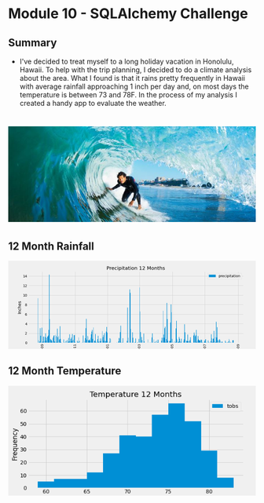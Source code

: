 # Module 10 - SQLAlchemy Challenge
## Summary

- I've decided to treat myself to a long holiday vacation in Honolulu, Hawaii. To help with the trip planning, I decided to do a climate analysis about the area.  What I found is that it rains pretty frequently in Hawaii with average rainfall approaching 1 inch per day and, on most days the temperature is between 73 and 78F.  In the process of my analysis I created a handy app to evaluate the weather.
# ![surfs up](/Images/Hawaii.JPG)
## 12 Month Rainfall
![precipitatioin_bars](/SurfsUp/precipitation_bars.png)
## 12 Month Temperature
![most_active_histogram](/SurfsUp/most_active_histogram.png)

